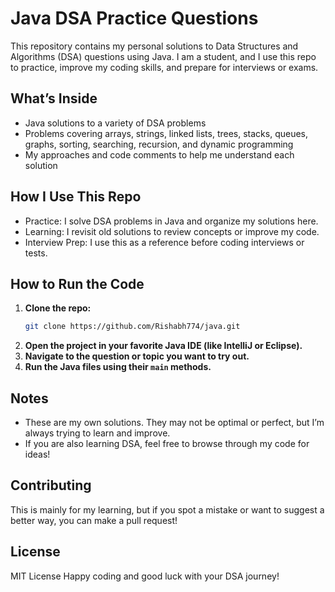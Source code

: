 # Java DSA Practice Questions

This repository contains my personal solutions to Data Structures and Algorithms (DSA) questions using Java. I am a student, and I use this repo to practice, improve my coding skills, and prepare for interviews or exams.

## What’s Inside

- Java solutions to a variety of DSA problems
- Problems covering arrays, strings, linked lists, trees, stacks, queues, graphs, sorting, searching, recursion, and dynamic programming
- My approaches and code comments to help me understand each solution

## How I Use This Repo

- Practice: I solve DSA problems in Java and organize my solutions here.
- Learning: I revisit old solutions to review concepts or improve my code.
- Interview Prep: I use this as a reference before coding interviews or tests.
## How to Run the Code
1. **Clone the repo:**
   ```bash
   git clone https://github.com/Rishabh774/java.git
   ```
2. **Open the project in your favorite Java IDE (like IntelliJ or Eclipse).**
3. **Navigate to the question or topic you want to try out.**
4. **Run the Java files using their `main` methods.**
## Notes
- These are my own solutions. They may not be optimal or perfect, but I’m always trying to learn and improve.
- If you are also learning DSA, feel free to browse through my code for ideas!
## Contributing
This is mainly for my learning, but if you spot a mistake or want to suggest a better way, you can make a pull request!
## License
MIT License
Happy coding and good luck with your DSA journey!
